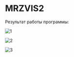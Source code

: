 # MRZVIS2
Результат работы программы: 

![1](https://github.com/unicode256/MRZVIS2/blob/master/images/1.png) 

![2](https://github.com/unicode256/MRZVIS2/blob/master/images/2.png) 

![3](https://github.com/unicode256/MRZVIS2/blob/master/images/3.png) 
